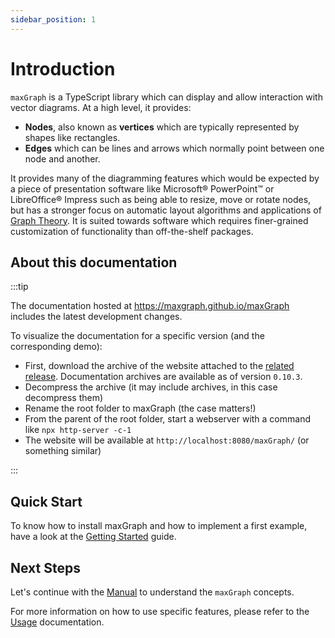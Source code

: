 ```yaml
---
sidebar_position: 1
---
```


# Introduction

[//]: # (extract of <rootdir>/README.md)
`maxGraph` is a TypeScript library which can display and allow interaction with vector diagrams. At a high level, it provides:
- **Nodes**, also known as **vertices** which are typically represented by shapes like rectangles.
- **Edges** which can be lines and arrows which normally point between one node and another.

It provides many of the diagramming features which would be expected by a piece of presentation software like Microsoft® PowerPoint™
or LibreOffice® Impress such as being able to resize, move or rotate nodes, but has a stronger focus on automatic layout
algorithms and applications of [Graph Theory](https://en.wikipedia.org/wiki/Graph_theory). It is suited towards software
which requires finer-grained customization of functionality than off-the-shelf packages.

[//]: # (END OF 'extract of <rootdir>/README.md')

## About this documentation

:::tip

The documentation hosted at https://maxgraph.github.io/maxGraph includes the latest development changes.

To visualize the documentation for a specific version (and the corresponding demo):
- First, download the archive of the website attached to the [related release](https://github.com/maxGraph/maxGraph/releases). Documentation archives are available as of version `0.10.3`.
- Decompress the archive (it may include archives, in this case decompress them)
- Rename the root folder to maxGraph (the case matters!)
- From the parent of the root folder, start a webserver with a command like `npx http-server -c-1`
- The website will be available at `http://localhost:8080/maxGraph/` (or something similar) 

:::


## Quick Start

To know how to install maxGraph and how to implement a first example, have a look at the [Getting Started](./getting-started.mdx) guide.


## Next Steps

Let's continue with the [Manual](./manual/index.md) to understand the `maxGraph` concepts.

For more information on how to use specific features, please refer to the [Usage](/docs/category/usage) documentation.


